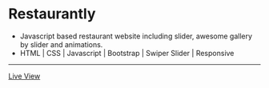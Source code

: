 # Restaurantly

  -	Javascript based restaurant website including slider, awesome gallery by slider and animations. 
  -	HTML | CSS | Javascript | Bootstrap | Swiper Slider | Responsive

<hr/>
<a href="https://ziad-ahmed22.github.io/Restaurantly/">Live View</a>
